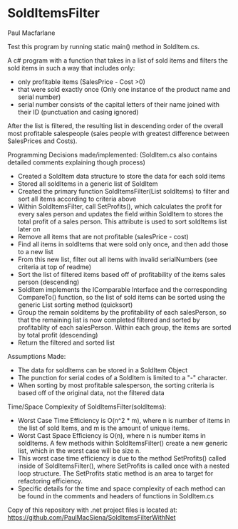 # SoldItemsFilter  
Paul Macfarlane  
  
Test this program by running static main() method in SoldItem.cs.  

A c# program with a function that takes in a list of sold items and filters the sold items in such a way that includes only: 
* only profitable items (SalesPrice - Cost >0)
* that were sold exactly once (Only one instance of the product name and serial number)
* serial number consists of the capital letters of their name joined with their ID (punctuation and casing ignored)  
  
After the list is filtered, the resulting list in descending order of the overall most profitable salespeople (sales people with greatest difference between SalesPrices and Costs).  
  
Programming Decisions made/implemented: (SoldItem.cs also contains detailed comments explaining though process)  
* Created a SoldItem data structure to store the data for each sold items
* Stored all soldItems in a generic list of SoldItem
* Created the primary function SoldItemsFilter(List<SoldItem> soldItems) to filter and sort all items according to criteria above
* Within SoldItemsFilter, call SetProfits(), which calculates the profit for every sales person and updates the field within SoldItem to stores the total profit of a sales person. This attribute is used to sort soldItems list later on  
* Remove all items that are not profitable (salesPrice - cost)  
* Find all items in soldItems that were sold only once, and then add those to a new list  
* From this new list, filter out all items with invalid serialNumbers (see criteria at top of readme)  
* Sort the list of filtered items based off of profitability of the items sales person (descending)
* SoldItem implements the IComparable Interface and the corresponding CompareTo() function, so the list of sold items can be sorted using the generic List sorting method (quicksort)  
* Group the remain solditems by the profitability of each salesPerson, so that the remaining list is now completed filtered and sorted by profitablity of each salesPerson. Within each group, the items are sorted by total profit (descending)  
* Return the filtered and sorted list  
  
  
Assumptions Made:  
* The data for soldItems can be stored in a SoldItem Object
* The punction for serial codes of a SoldItem is limited to a "-" character. 
* When sorting by most profitable salesperson, the sorting criteria is based off of the original data, not the filtered data
  
Time/Space Complexity of SoldItemsFilter(soldItems):   
* Worst Case Time Efficiency is O(n^2 * m), where n is number of items in the list of sold Items, and m is the amount of unique items.  
* Worst Cast Space Efficiency is O(n), where n is number items in soldItems. A few methods within SoldItemsFilter() create a new generic list, which in the worst case will be size n.  
* This worst case time efficiency is due to the method SetProfits() called inside of SoldItemsFilter(), where SetProfits is called once with a nested loop structure. The SetProfits static method is an area to target for refactoring efficiency.  
* Specific details for the time and space complexity of each method can be found in the comments and headers of functions in SoldItem.cs  
  
Copy of this repository with .net project files is located at: https://github.com/PaulMacSiena/SoldItemsFilterWithNet
